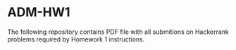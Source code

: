 # ADM-HW1

The following repository contains PDF file with all submitions on Hackerrank problems required by Homework 1 instructions. 
